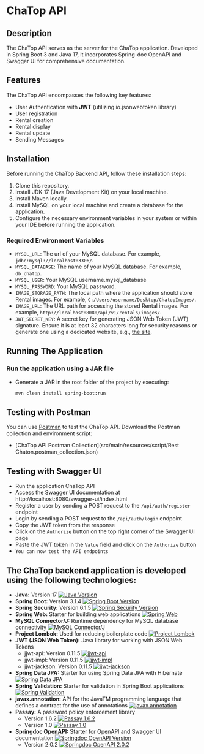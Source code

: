 # ChaTop API

## Description

The ChaTop API serves as the server for the ChaTop application. Developed in Spring Boot 3 and Java 17, it incorporates
Spring-doc OpenAPI and Swagger UI for comprehensive documentation.

## Features

The ChaTop API encompasses the following key features:

- User Authentication with **JWT** (utilizing io.jsonwebtoken library)
- User registration
- Rental creation
- Rental display
- Rental update
- Sending Messages

## Installation

Before running the ChaTop Backend API, follow these installation steps:

1. Clone this repository.
2. Install JDK 17 (Java Development Kit) on your local machine.
3. Install Maven locally.
4. Install MySQL on your local machine and create a database for the application.
5. Configure the necessary environment variables in your system or within your IDE before running the application.

### Required Environment Variables

- `MYSQL_URL`: The url of your MySQL database. For example, `jdbc:mysql://localhost:3306/`.
- `MYSQL_DATABASE`: The name of your MySQL database. For example, `db_chatop`.
- `MYSQL_USER`: Your MySQL username.mysql_database
- `MYSQL_PASSWORD`: Your MySQL password.
- `IMAGE_STORAGE_PATH`: The local path where the application should store Rental images. For
  example, `C:/Users/username/Desktop/ChatopImages/`.
- `IMAGE_URL`: The URL path for accessing the stored Rental images. For
  example, `http://localhost:8080/api/v1/rentals/images/`.
- `JWT_SECRET_KEY`: A secret key for generating JSON Web Token (JWT) signature. Ensure it is at least 32 characters long
  for security reasons or generate one using a dedicated website,
  e.g., [the site](https://www.freeformatter.com/hmac-generator.html#before-output).

## Running The Application

### Run the application using a JAR file

- Generate a JAR in the root folder of the project by executing:
  ```bash
  mvn clean install spring-boot:run

## Testing with Postman

You can use [Postman](https://www.postman.com/) to test the ChaTop API. Download the Postman collection and environment script:

- [ChaTop API Postman Collection](src/main/resources/script/Rest Chaton.postman_collection.json)

## Testing with Swagger UI
- Run the application ChaTop API
- Access the Swagger UI documentation at http://localhost:8080/swagger-ui/index.html
- Register a user by sending a POST request to the `/api/auth/register` endpoint
- Login by sending a POST request to the `/api/auth/login` endpoint
- Copy the JWT token from the response
- Click on the `Authorize` button on the top right corner of the Swagger UI page
- Paste the JWT token in the `Value` field and click on the `Authorize` button
- `You can now test the API endpoints`

## The ChaTop backend application is developed using the following technologies:

- **Java:** Version 17 [![Java Version](https://img.shields.io/badge/Java-17-blue)](https://img.shields.io/badge/Java-17-blue)
- **Spring Boot:** Version 3.1.4 [![Spring Boot Version](https://img.shields.io/badge/Spring%20Boot-3.1.4-brightgreen)](https://img.shields.io/badge/Spring%20Boot-3.1.4-brightgreen)
- **Spring Security:** Version 6.1.5 [![Spring Security Version](https://img.shields.io/badge/Spring%20Security-6.1.5-orange)](https://img.shields.io/badge/Spring%20Security-6.1.5-orange)
- **Spring Web:** Starter for building web applications [![Spring Web](https://img.shields.io/badge/Spring%20Web-informational)](https://img.shields.io/badge/Spring%20Web-informational)
- **MySQL Connector/J:** Runtime dependency for MySQL database connectivity [![MySQL Connector/J](https://img.shields.io/badge/MySQL%20Connector%2FJ-informational)](https://img.shields.io/badge/MySQL%20Connector%2FJ-informational)
- **Project Lombok:** Used for reducing boilerplate code [![Project Lombok](https://img.shields.io/badge/Project%20Lombok-informational)](https://img.shields.io/badge/Project%20Lombok-informational)
- **JWT (JSON Web Token):** Java library for working with JSON Web Tokens
  - jjwt-api: Version 0.11.5 [![jjwt-api](https://img.shields.io/badge/jjwt--api-0.11.5-yellow)](https://img.shields.io/badge/jjwt--api-0.11.5-yellow)
  - jjwt-impl: Version 0.11.5 [![jjwt-impl](https://img.shields.io/badge/jjwt--impl-0.11.5-yellow)](https://img.shields.io/badge/jjwt--impl-0.11.5-yellow)
  - jjwt-jackson: Version 0.11.5 [![jjwt-jackson](https://img.shields.io/badge/jjwt--jackson-0.11.5-yellow)](https://img.shields.io/badge/jjwt--jackson-0.11.5-yellow)
- **Spring Data JPA:** Starter for using Spring Data JPA with Hibernate [![Spring Data JPA](https://img.shields.io/badge/Spring%20Data%20JPA-informational)](https://img.shields.io/badge/Spring%20Data%20JPA-informational)
- **Spring Validation:** Starter for validation in Spring Boot applications [![Spring Validation](https://img.shields.io/badge/Spring%20Validation-informational)](https://img.shields.io/badge/Spring%20Validation-informational)
- **javax.annotation:** API for the JavaTM programming language that defines a contract for the use of annotations [![javax.annotation](https://img.shields.io/badge/javax.annotation-informational)](https://img.shields.io/badge/javax.annotation-informational)
- **Passay:** A password policy enforcement library
  - Version 1.6.2 [![Passay 1.6.2](https://img.shields.io/badge/Passay-1.6.2-informational)](https://img.shields.io/badge/Passay-1.6.2-informational)
  - Version 1.0 [![Passay 1.0](https://img.shields.io/badge/Passay-1.0-informational)](https://img.shields.io/badge/Passay-1.0-informational)
- **Springdoc OpenAPI:** Starter for OpenAPI and Swagger UI documentation [![Springdoc OpenAPI Version](https://img.shields.io/badge/Springdoc%20OpenAPI-2.0.2-green)](https://img.shields.io/badge/Springdoc%20OpenAPI-2.0.2-green)
  - Version 2.0.2 [![Springdoc OpenAPI 2.0.2](https://img.shields.io/badge/Springdoc%20OpenAPI-2.0.2-green)](https://img.shields.io/badge/Springdoc%20OpenAPI-2.0.2-green)